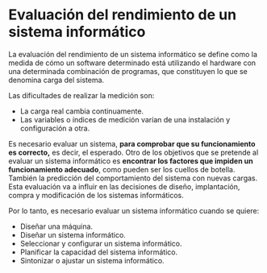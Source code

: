# Evaluación del rendimiento de un sistema informático

La evaluación del rendimiento de un sistema informático se define como la medida de cómo un software determinado está utilizando el hardware con una determinada combinación de programas, que constituyen lo que se denomina carga del sistema.

Las dificultades de realizar la medición son:

* La carga real cambia continuamente.
* Las variables o índices de medición varían de una instalación y configuración a otra.

Es necesario evaluar un sistema, **para comprobar que su funcionamiento es correcto,** es decir, el esperado. Otro de los objetivos que se pretende al evaluar un sistema informático es **encontrar los factores que impiden un funcionamiento adecuado**, como pueden ser los cuellos de botella. También la predicción del comportamiento del sistema con nuevas cargas. Esta evaluación va a influir en las decisiones de diseño, implantación, compra y modificación de los sistemas informáticos.

Por lo tanto, es necesario evaluar un sistema informático cuando se quiere:

* Diseñar una máquina.
* Diseñar un sistema informático.
* Seleccionar y configurar un sistema informático.
* Planificar la capacidad del sistema informático.
* Sintonizar o ajustar un sistema informático. 